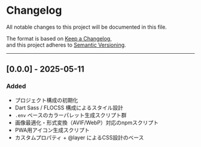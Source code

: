 # Changelog

All notable changes to this project will be documented in this file.

The format is based on [Keep a Changelog](https://keepachangelog.com/en/1.0.0/),  
and this project adheres to [Semantic Versioning](https://semver.org/spec/v2.0.0.html).

---

## [0.0.0] - 2025-05-11

### Added

- プロジェクト構成の初期化
- Dart Sass / FLOCSS 構成によるスタイル設計
- `.env` ベースのカラーパレット生成スクリプト群
- 画像最適化・形式変換（AVIF/WebP）対応のnpmスクリプト
- PWA用アイコン生成スクリプト
- カスタムプロパティ + @layer によるCSS設計のベース
